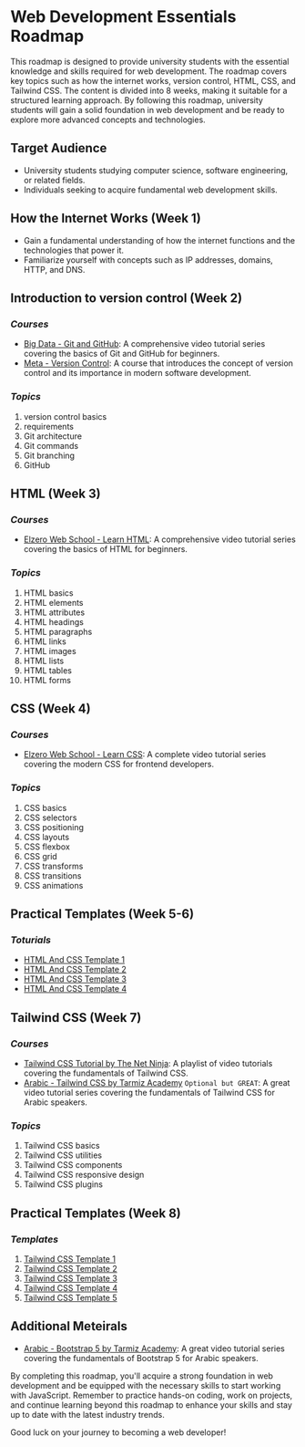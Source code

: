 # **Web Development Essentials Roadmap**

This roadmap is designed to provide university students with the essential knowledge and skills required for web development. The roadmap covers key topics such as how the internet works, version control, HTML, CSS, and Tailwind CSS. The content is divided into 8 weeks, making it suitable for a structured learning approach. By following this roadmap, university students will gain a solid foundation in web development and be ready to explore more advanced concepts and technologies.

## **Target Audience**

- University students studying computer science, software engineering, or related fields.
- Individuals seeking to acquire fundamental web development skills.

## **How the Internet Works (Week 1)**

- Gain a fundamental understanding of how the internet functions and the technologies that power it.
- Familiarize yourself with concepts such as IP addresses, domains, HTTP, and DNS.

## **Introduction to version control (Week 2)**

### **_Courses_**

- [Big Data - Git and GitHub](https://youtu.be/Q6G-J54vgKc): A comprehensive video tutorial series covering the basics of Git and GitHub for beginners.
- [Meta - Version Control](https://www.coursera.org/learn/introduction-to-version-control): A course that introduces the concept of version control and its importance in modern software development.

### **_Topics_**

1. version control basics
2. requirements
3. Git architecture
4. Git commands
5. Git branching
6. GitHub

## **HTML (Week 3)**

### **_Courses_**

- [Elzero Web School - Learn HTML](https://youtu.be/qfPUMV9J5yw): A comprehensive video tutorial series covering the basics of HTML for beginners.

### **_Topics_**

1. HTML basics
2. HTML elements
3. HTML attributes
4. HTML headings
5. HTML paragraphs
6. HTML links
7. HTML images
8. HTML lists
9. HTML tables
10. HTML forms

## **CSS (Week 4)**

### **_Courses_**

- [Elzero Web School - Learn CSS](https://youtu.be/qyVkLebgfzY): A complete video tutorial series covering the modern CSS for frontend developers.

### **_Topics_**

1. CSS basics
2. CSS selectors
3. CSS positioning
4. CSS layouts
5. CSS flexbox
6. CSS grid
7. CSS transforms
8. CSS transitions
9. CSS animations

## **Practical Templates (Week 5-6)**

### **_Toturials_**

- [HTML And CSS Template 1](https://youtu.be/_-eh8cwGGwg)
- [HTML And CSS Template 2](https://youtu.be/heuDmrEAgUA)
- [HTML And CSS Template 3](https://youtu.be/vkc99WHcDTk)
- [HTML And CSS Template 4](https://youtu.be/DflEcuzjsyA)

## **Tailwind CSS (Week 7)**

### **_Courses_**

- [Tailwind CSS Tutorial by The Net Ninja](https://youtube.com/playlist?list=PL4cUxeGkcC9gpXORlEHjc5bgnIi5HEGhw): A playlist of video tutorials covering the fundamentals of Tailwind CSS.
- [Arabic - Tailwind CSS by Tarmiz Academy](https://youtu.be/Pk3hhCJG2Dk) `Optional but GREAT`: A great video tutorial series covering the fundamentals of Tailwind CSS for Arabic speakers.

### **_Topics_**

1. Tailwind CSS basics
2. Tailwind CSS utilities
3. Tailwind CSS components
4. Tailwind CSS responsive design
5. Tailwind CSS plugins

## **Practical Templates (Week 8)**

### **_Templates_**

1. [Tailwind CSS Template 1](Tasks/TailwindCSS/Task1)
2. [Tailwind CSS Template 2](Tasks/TailwindCSS/Task2)
3. [Tailwind CSS Template 3](Tasks/TailwindCSS/Task3)
4. [Tailwind CSS Template 4](Tasks/TailwindCSS/Task4)
5. [Tailwind CSS Template 5](Tasks/TailwindCSS/Task5)

## **Additional Meteirals**

- [Arabic - Bootstrap 5 by Tarmiz Academy](https://youtu.be/65EFKUpYk2A): A great video tutorial series covering the fundamentals of Bootstrap 5 for Arabic speakers.

By completing this roadmap, you'll acquire a strong foundation in web development and be equipped with the necessary skills to start working with JavaScript. Remember to practice hands-on coding, work on projects, and continue learning beyond this roadmap to enhance your skills and stay up to date with the latest industry trends.

Good luck on your journey to becoming a web developer!
